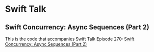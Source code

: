 # Swift Talk
## Swift Concurrency: Async Sequences (Part 2)

This is the code that accompanies Swift Talk Episode 270: [Swift Concurrency: Async Sequences (Part 2)](https://talk.objc.io/episodes/S01E270-swift-concurrency-async-sequences-part-2)
